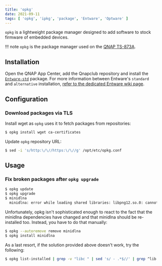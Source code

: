 ```yaml
---
title: 'opkg'
date: 2021-09-11
tags: [ 'opkg', 'ipkg', 'package', 'Entware', 'Optware' ]
---
```


`opkg` is a lightweight package manager designed to add software to stock
firmware of embedded devices.

!!! note
    `opkg` is the package manager used on the
    [QNAP TS-873A](../hardware/TS873A.md).

## Installation

Open the QNAP App Center, add the Qnapclub repository and install the
[`Entware-std`](https://www.qnapclub.eu/en/qpkg/556) package. For more
information between Entware's `standard` and `alternative` installation,
[refer to the dedicated Entware wiki page](https://github.com/Entware/Entware/wiki/Alternative-install-vs-standard).

## Configuration

### Download packages via TLS

Install wget as `opkg` uses it to fetch packages from repositories:

```bash
$ opkg install wget ca-certificates
```

Update `opkg` repository URL:

```bash
$ sed -i 's/http:\/\//https:\/\//g' /opt/etc/opkg.conf
```

## Usage

### Fix broken packages after `opkg upgrade`

```bash
$ opkg update
$ opkg upgrade
$ minidlna
  minidlna: error while loading shared libraries: libpng12.so.0: cannot open shared object file: No such file or director
```

Unfortunately, opkg isn't sophisticated enough to react to the fact that the
minidlna dependencies have changed and that minidlna should be re-installed too.
Instead, you have to do that manually:


```bash
$ opkg --autoremove remove minidlna
$ opkg install minidlna
```

As a last resort, if the solution provided above doesn't work, try the following:


```bash
$ opkg list-installed | grep -v "libc " | sed 's/ - .*$//' | grep ^lib | grep -v libpthread | grep -v libgcc | xargs -n 5 opkg --force-reinstall install
```
